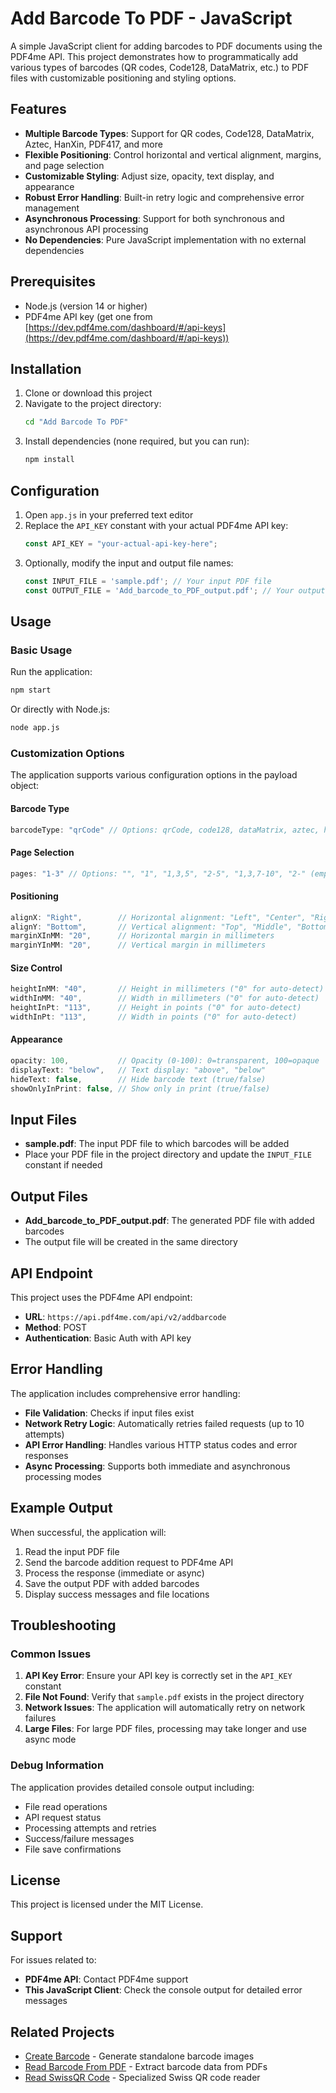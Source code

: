 # Add Barcode To PDF - JavaScript

A simple JavaScript client for adding barcodes to PDF documents using the PDF4me API. This project demonstrates how to programmatically add various types of barcodes (QR codes, Code128, DataMatrix, etc.) to PDF files with customizable positioning and styling options.

## Features

- **Multiple Barcode Types**: Support for QR codes, Code128, DataMatrix, Aztec, HanXin, PDF417, and more
- **Flexible Positioning**: Control horizontal and vertical alignment, margins, and page selection
- **Customizable Styling**: Adjust size, opacity, text display, and appearance
- **Robust Error Handling**: Built-in retry logic and comprehensive error management
- **Asynchronous Processing**: Support for both synchronous and asynchronous API processing
- **No Dependencies**: Pure JavaScript implementation with no external dependencies

## Prerequisites

- Node.js (version 14 or higher)
- PDF4me API key (get one from [https://dev.pdf4me.com/dashboard/#/api-keys](https://dev.pdf4me.com/dashboard/#/api-keys))

## Installation

1. Clone or download this project
2. Navigate to the project directory:
   ```bash
   cd "Add Barcode To PDF"
   ```
3. Install dependencies (none required, but you can run):
   ```bash
   npm install
   ```

## Configuration

1. Open `app.js` in your preferred text editor
2. Replace the `API_KEY` constant with your actual PDF4me API key:
   ```javascript
   const API_KEY = "your-actual-api-key-here";
   ```
3. Optionally, modify the input and output file names:
   ```javascript
   const INPUT_FILE = 'sample.pdf'; // Your input PDF file
   const OUTPUT_FILE = 'Add_barcode_to_PDF_output.pdf'; // Your output file name
   ```

## Usage

### Basic Usage

Run the application:
```bash
npm start
```

Or directly with Node.js:
```bash
node app.js
```

### Customization Options

The application supports various configuration options in the payload object:

#### Barcode Type
```javascript
barcodeType: "qrCode" // Options: qrCode, code128, dataMatrix, aztec, hanXin, pdf417, etc.
```

#### Page Selection
```javascript
pages: "1-3" // Options: "", "1", "1,3,5", "2-5", "1,3,7-10", "2-" (empty = all pages)
```

#### Positioning
```javascript
alignX: "Right",        // Horizontal alignment: "Left", "Center", "Right"
alignY: "Bottom",       // Vertical alignment: "Top", "Middle", "Bottom"
marginXInMM: "20",      // Horizontal margin in millimeters
marginYInMM: "20",      // Vertical margin in millimeters
```

#### Size Control
```javascript
heightInMM: "40",       // Height in millimeters ("0" for auto-detect)
widthInMM: "40",        // Width in millimeters ("0" for auto-detect)
heightInPt: "113",      // Height in points ("0" for auto-detect)
widthInPt: "113",       // Width in points ("0" for auto-detect)
```

#### Appearance
```javascript
opacity: 100,           // Opacity (0-100): 0=transparent, 100=opaque
displayText: "below",   // Text display: "above", "below"
hideText: false,        // Hide barcode text (true/false)
showOnlyInPrint: false, // Show only in print (true/false)
```

## Input Files

- **sample.pdf**: The input PDF file to which barcodes will be added
- Place your PDF file in the project directory and update the `INPUT_FILE` constant if needed

## Output Files

- **Add_barcode_to_PDF_output.pdf**: The generated PDF file with added barcodes
- The output file will be created in the same directory

## API Endpoint

This project uses the PDF4me API endpoint:
- **URL**: `https://api.pdf4me.com/api/v2/addbarcode`
- **Method**: POST
- **Authentication**: Basic Auth with API key

## Error Handling

The application includes comprehensive error handling:

- **File Validation**: Checks if input files exist
- **Network Retry Logic**: Automatically retries failed requests (up to 10 attempts)
- **API Error Handling**: Handles various HTTP status codes and error responses
- **Async Processing**: Supports both immediate and asynchronous processing modes

## Example Output

When successful, the application will:
1. Read the input PDF file
2. Send the barcode addition request to PDF4me API
3. Process the response (immediate or async)
4. Save the output PDF with added barcodes
5. Display success messages and file locations

## Troubleshooting

### Common Issues

1. **API Key Error**: Ensure your API key is correctly set in the `API_KEY` constant
2. **File Not Found**: Verify that `sample.pdf` exists in the project directory
3. **Network Issues**: The application will automatically retry on network failures
4. **Large Files**: For large PDF files, processing may take longer and use async mode

### Debug Information

The application provides detailed console output including:
- File read operations
- API request status
- Processing attempts and retries
- Success/failure messages
- File save confirmations

## License

This project is licensed under the MIT License.

## Support

For issues related to:
- **PDF4me API**: Contact PDF4me support
- **This JavaScript Client**: Check the console output for detailed error messages

## Related Projects

- [Create Barcode](../Create%20Barcode/) - Generate standalone barcode images
- [Read Barcode From PDF](../Read%20Barcode%20From%20PDF/) - Extract barcode data from PDFs
- [Read SwissQR Code](../Read%20SwissQR%20Code/) - Specialized Swiss QR code reader 